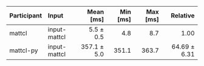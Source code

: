 | Participant | Input | Mean [ms] | Min [ms] | Max [ms] | Relative |
|:---|:---|---:|---:|---:|---:|
| mattcl | input-mattcl | 5.5 ± 0.5 | 4.8 | 8.7 | 1.00 |
| mattcl-py | input-mattcl | 357.1 ± 5.0 | 351.1 | 363.7 | 64.69 ± 6.31 |
